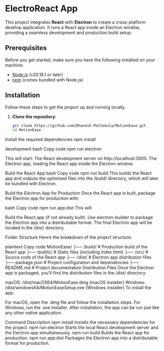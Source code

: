 # ElectroReact App

This project integrates **React** with **Electron** to create a cross-platform desktop application. It runs a React app inside an Electron window, providing a seamless development and production build setup.

## Prerequisites

Before you get started, make sure you have the following installed on your machine:

- [Node.js](https://nodejs.org/) (v20.18.1 or later)
- [npm](https://www.npmjs.com/) (comes bundled with Node.js)

## Installation

Follow these steps to get the project up and running locally.

1. **Clone the repository**:

   ```bash
   git clone https://github.com/Dhanesh-Pottekula/MotionEase.git
   cd MotionEase
Install the required dependencies
npm install

development
bash
Copy code
npm run electron

This will start:
The React development server on http://localhost:3000.
The Electron app, loading the React app inside the Electron window.

Build the React App
bash
Copy code
npm run build
This builds the React app and outputs the optimized files into the /build/ directory, which will later be bundled with Electron.

Build the Electron App for Production
Once the React app is built, package the Electron app for production with:

bash
Copy code
npm run app:dist
This will:

Build the React app (if not already built).
Use electron-builder to package the Electron app into a distributable format.
The final Electron app will be located in the /dist/ directory.

Folder Structure
Here’s the breakdown of the project structure:

plaintext
Copy code
MotionEase/
├── /build/               # Production build of the React app
├── /public/              # Static files (including index.html)
├── /src/                 # Source code of the React app
├── /dist/                # Electron app distribution files
├── package.json          # Project configuration and dependencies
├── README.md             # Project documentation
Distribution Files
Once the Electron app is packaged, you'll find the distribution files in the /dist/ directory:

macOS: /dist/macOS64/MotionEase.dmg (macOS installer)
Windows: /dist/windows64/MotionEaseSetup.exe (Windows installer)
To install the app:

For macOS, open the .dmg file and follow the installation steps.
For Windows, run the .exe installer.
After installation, the app can be run just like any other native application.


Command	Description
npm install	Installs the necessary dependencies for the project.
npm run electron	Starts the local React development server and the Electron app simultaneously.
npm run build	Builds the React app for production.
npm run app:dist	Packages the Electron app into a distributable format for production.
